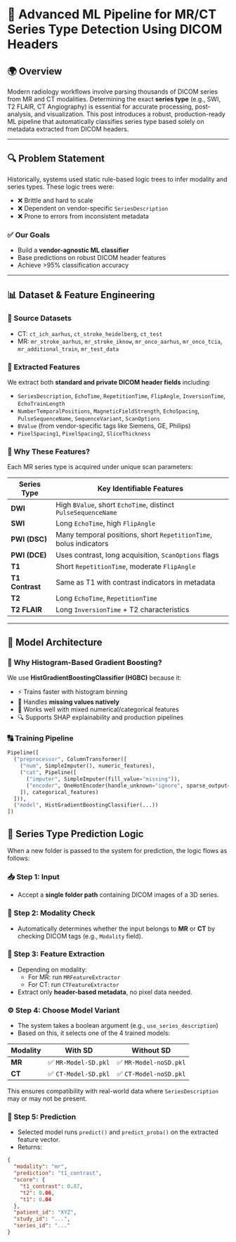 # 🧠 Advanced ML Pipeline for MR/CT Series Type Detection Using DICOM Headers

## 🌍 Overview

Modern radiology workflows involve parsing thousands of DICOM series from MR and CT modalities. Determining the exact **series type** (e.g., SWI, T2 FLAIR, CT Angiography) is essential for accurate processing, post-analysis, and visualization. This post introduces a robust, production-ready ML pipeline that automatically classifies series type based solely on metadata extracted from DICOM headers.

---

## 🔍 Problem Statement

Historically, systems used static rule-based logic trees to infer modality and series types. These logic trees were:

- ❌ Brittle and hard to scale  
- ❌ Dependent on vendor-specific `SeriesDescription`  
- ❌ Prone to errors from inconsistent metadata  

### ✅ Our Goals

- Build a **vendor-agnostic ML classifier**  
- Base predictions on robust DICOM header features  
- Achieve >95% classification accuracy  

---

## 📊 Dataset & Feature Engineering

### 💼 Source Datasets

- CT: `ct_ich_aarhus`, `ct_stroke_heidelberg`, `ct_test`  
- MR: `mr_stroke_aarhus`, `mr_stroke_iknow`, `mr_onco_aarhus`, `mr_onco_tcia`, `mr_additional_train`, `mr_test_data`

### 📂 Extracted Features

We extract both **standard and private DICOM header fields** including:

- `SeriesDescription`, `EchoTime`, `RepetitionTime`, `FlipAngle`, `InversionTime`, `EchoTrainLength`  
- `NumberTemporalPositions`, `MagneticFieldStrength`, `EchoSpacing`, `PulseSequenceName`, `SequenceVariant`, `ScanOptions`  
- `BValue` (from vendor-specific tags like Siemens, GE, Philips)  
- `PixelSpacing1`, `PixelSpacing2`, `SliceThickness`

### 🔬 Why These Features?

Each MR series type is acquired under unique scan parameters:

| Series Type     | Key Identifiable Features |
|----------------|----------------------------|
| **DWI**        | High `BValue`, short `EchoTime`, distinct `PulseSequenceName` |
| **SWI**        | Long `EchoTime`, high `FlipAngle` |
| **PWI (DSC)**  | Many temporal positions, short `RepetitionTime`, bolus indicators |
| **PWI (DCE)**  | Uses contrast, long acquisition, `ScanOptions` flags |
| **T1**         | Short `RepetitionTime`, moderate `FlipAngle` |
| **T1 Contrast**| Same as T1 with contrast indicators in metadata |
| **T2**         | Long `EchoTime`, `RepetitionTime` |
| **T2 FLAIR**   | Long `InversionTime` + T2 characteristics |

---

## 🧠 Model Architecture

### 🏃 Why Histogram-Based Gradient Boosting?

We use **HistGradientBoostingClassifier (HGBC)** because it:

- ⚡ Trains faster with histogram binning  
- 🧩 Handles **missing values natively**  
- 🧮 Works well with mixed numerical/categorical features  
- 🔍 Supports SHAP explainability and production pipelines  

### 🔠 Training Pipeline

```python
Pipeline([
  ("preprocessor", ColumnTransformer([
    ("num", SimpleImputer(), numeric_features),
    ("cat", Pipeline([
      ("imputer", SimpleImputer(fill_value="missing")),
      ("encoder", OneHotEncoder(handle_unknown="ignore", sparse_output=False))
    ]), categorical_features)
  ])),
  ("model", HistGradientBoostingClassifier(...))
])
```
## 🔁 Series Type Prediction Logic

When a new folder is passed to the system for prediction, the logic flows as follows:

### 📥 Step 1: Input
- Accept a **single folder path** containing DICOM images of a 3D series.

### 🩻 Step 2: Modality Check
- Automatically determines whether the input belongs to **MR** or **CT** by checking DICOM tags (e.g., `Modality` field).
  
### 🧬 Step 3: Feature Extraction
- Depending on modality:
  - For MR: run `MRFeatureExtractor`
  - For CT: run `CTFeatureExtractor`
- Extract only **header-based metadata**, no pixel data needed.

### ⚙️ Step 4: Choose Model Variant
- The system takes a boolean argument (e.g., `use_series_description`)
- Based on this, it selects one of the 4 trained models:

| Modality | With SD | Without SD |
|----------|---------|------------|
| **MR**   | ✅ `MR-Model-SD.pkl` | ✅ `MR-Model-noSD.pkl` |
| **CT**   | ✅ `CT-Model-SD.pkl` | ✅ `CT-Model-noSD.pkl` |

This ensures compatibility with real-world data where `SeriesDescription` may or may not be present.

### 🔮 Step 5: Prediction
- Selected model runs `predict()` and `predict_proba()` on the extracted feature vector.
- Returns:
```json
{
  "modality": "mr",
  "prediction": "t1_contrast",
  "score": {
    "t1_contrast": 0.87,
    "t2": 0.06,
    "t1": 0.04
  },
  "patient_id": "XYZ",
  "study_id": "...",
  "series_id": "..."
}
```
